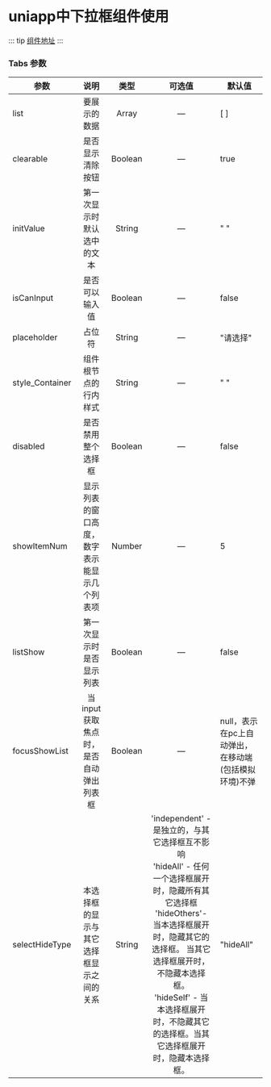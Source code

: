 # uniapp中下拉框组件使用

 ::: tip
[组件地址](https://ext.dcloud.net.cn/plugin?id=518)
:::

<template>

![image](/images/select.png)

  <demo :codeStr="str">

  </demo>
</template>

<script>
  export default {
    data() {
      return {
        link: '',
        str: `
          <template>
            <view style="width: 80%; margin: auto; margin-bottom: 20px;">
                <xfl-select 
                    :list="list"
                    :clearable="false"
                    :showItemNum="5" 
                    :listShow="true"
                    :isCanInput="true"  
                    :style_Container="'height: 50px; font-size: 16px;'"
                    :placeholder = "'placeholder'"
                    :initValue="'苹果'"
                    :selectHideType="'hideAll'"
                >
                </xfl-select>
            </view>
          </template>

          <script>
            import xflSelect from '../../components/xfl-select/xfl-select.vue';
            export default {
              components: { xflSelect },
              data() {
                return {
                  list: [       //要展示的数据
                    '苹果',
                    {value: '香蕉', disabled: true},
                    '葡萄',
                    '芒果',
                    '大白菜',
                  ],
                }
              },
              methods: {
                back(value) {
                  this.link = value
                }
              }
            }
          <\/script>
        `
      }
    }
  }
</script>

### Tabs 参数

|       参数        |           说明                                   |     类型         |     可选值     |              默认值    |
|      ------       |     :---:                                        |       :----:    |    :----:     |         -------------- |
|  list	            |  要展示的数据	                                     |    Array	      |      —        |	        [ ]           |
|  clearable      	|  是否显示清除按钮	                                 |     Boolean    |       —       |	        true            |
|  initValue	      |  第一次显示时默认选中的文本	                       |     String	     |        —      |	        " "               |
|  isCanInput	      |  是否可以输入值	                                  |     Boolean	    |        —	    |       false             |
|  placeholder	    |  占位符	                                         |     String	      |       —	     |         "请选择"          |
|  style_Container	|  组件根节点的行内样式	                            |     String	     |        —      |	        " "              |
|  disabled	        |  是否禁用整个选择框	                              |     Boolean	     |      —        |	        false            |
|  showItemNum    	|  显示列表的窗口高度，数字表示能显示几个列表项	      |   Number	       |       —       |         	5               |
|  listShow	        |  第一次显示时是否显示列表                        	|   Boolean	       |       —	      |         false             |
|  focusShowList    |	 当input获取焦点时，是否自动弹出列表框           	 |     Boolean	    |    —           |	    null，表示在pc上自动弹出，在移动端(包括模拟环境)不弹|
|  selectHideType	  |  本选择框的显示与其它选择框显示之间的关系	         |     String	       |    'independent' - 是独立的，与其它选择框互不影响<br>'hideAll' - 任何一个选择框展开时，隐藏所有其它选择框<br>'hideOthers'- 当本选择框展开时，隐藏其它的选择框。 当其它选择框展开时，不隐藏本选择框。<br>'hideSelf' - 当本选择框展开时，不隐藏其它的选择框。当其它选择框展开时，隐藏本选择框。	|"hideAll"|